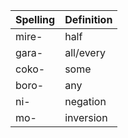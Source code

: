 | Spelling | Definition |
| -------- | ---------- |
| mire- | half |
| gara- | all/every |
| coko- | some |
| boro- | any |
| ni- | negation |
| mo- | inversion |
